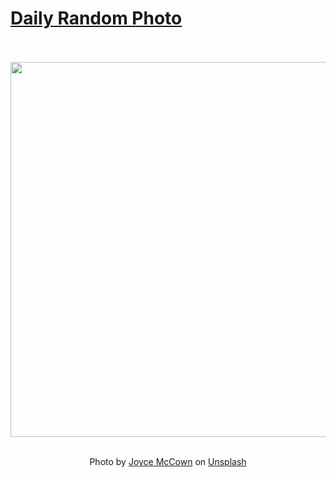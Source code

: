 # [Daily Random Photo](https://www.dailyrandomphoto.com/)

<div align="center">
  <br>
  <br>
  <a href="https://www.dailyrandomphoto.com/p/2022/2022-03-25/"><img src="https://images.unsplash.com/photo-1535058489223-1331b20fa114?crop=entropy&cs=tinysrgb&fit=max&fm=jpg&ixid=Mnw3NzUwOHwwfDF8cmFuZG9tfHx8fHx8fHx8MTY0ODE2Nzk4Ng&ixlib=rb-1.2.1&q=80&w=1080" width="600px"></a>
  <br>
  <br>
  <p class="has-text-grey">Photo by <a href="https://unsplash.com/@moonshadowpress?utm_source=Daily%20Random%20Photo&amp;utm_medium=referral" target="_blank" rel="noopener noreferrer">Joyce McCown</a> on <a href="https://unsplash.com/photos/CoykYnIunUg?utm_source=Daily%20Random%20Photo&amp;utm_medium=referral" target="_blank" rel="noopener noreferrer">Unsplash</a></p>
</div>
